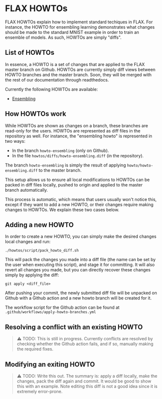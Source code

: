 # FLAX HOWTOs

FLAX HOWTOs explain how to implement standard techiques in FLAX. For instance,
the HOWTO for ensembling learning demonstrates what changes should be made to
the standard MNIST example in order to train an ensemble of models. As such, 
HOWTOs are simply "diffs".

## List of HOWTOs

In essence, a HOWTO is a set of changes that are applied to the FLAX master 
branch on Github. HOWTOs are currently simply diff views between HOWTO branches 
and the master branch. Soon, they will be merged with the rest of our 
documentation through readthedocs.

Currently the following HOWTOs are available:

* [Ensembling](https://github.com/google-research/flax/compare/prerelease..howto-ensembling?diff=split)

## How HOWTOs work

While HOWTOs are shown as changes on a branch, these branches are read-only for
the users. HOWTOs are represented as diff files in the repository as well. For 
instance, the "ensembling howto" is represented in two ways:

* In the branch `howto-ensembling` (only on Github).
* In the file `howtos/diffs/howto-ensembling.diff` (in the repository).

The branch `howto-ensembling` is simply the result of applying 
`howto/howto-ensembling.diff` to the master branch.

This setup allows us to ensure all local modifications to HOWTOs can be packed
in diff files locally, pushed to origin and applied to the master branch 
automatically.

This process is automatic, which means that users usually won't notice this, 
except if they want to add a new HOWTO, or their changes require making changes
to HOWTOs. We explain these two cases below.

## Adding a new HOWTO

In order to create a new HOWTO, you can simply make the desired changes local
changes and run:

```
./howtos/script/pack_howto_diff.sh
```

This will pack the changes you made into a diff file (the name can be set by the
user when executing this script), and stage it for committing. It will also 
revert all changes you made, but you can directly recover these changes simply
by applying the diff:

```
git apply <diff_file>
```

After pushing your commit, the newly submitted diff file will be unpacked on
Github with a Github action and a new howto branch will be created for it.

The workflow script for the Github action can be found at 
`.github/workflows/apply-howto-branches.yml`

## Resolving a conflict with an existing HOWTO

> :warning: TODO: This is still in progress. Currently conflicts are resolved by
            checking whether the Github action fails, and if so, manually making
            the required fixes.

## Modifying an exiting HOWTO

> :warning: TODO: Write this out. The summary is: apply a diff locally, make the
            changes, pack the diff again and commit. It would be good to show 
            this with an example. Note editing this diff is not a good idea 
            since it is extremely error-prone.

